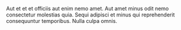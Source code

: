 Aut et et et officiis aut enim nemo amet. Aut amet minus odit nemo consectetur molestias quia. Sequi adipisci et minus qui reprehenderit consequuntur temporibus. Nulla culpa omnis.